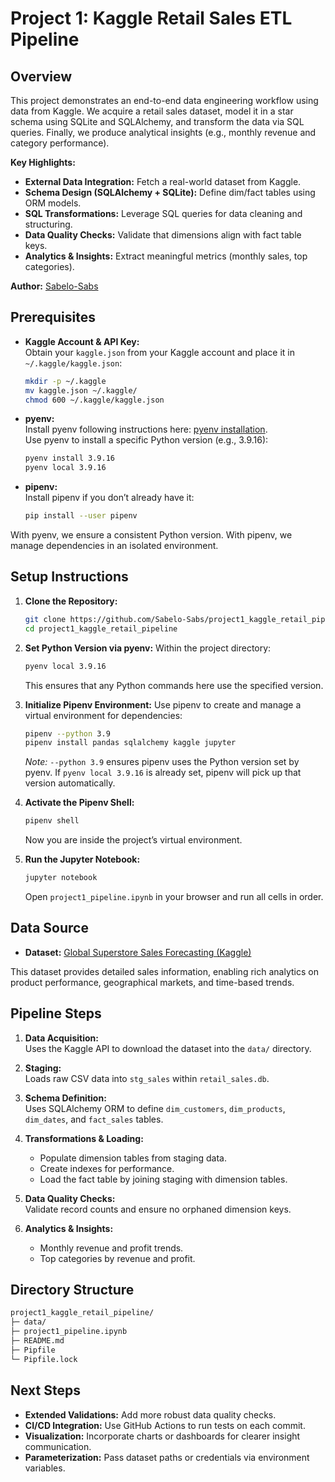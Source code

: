 # Project 1: Kaggle Retail Sales ETL Pipeline

## Overview
This project demonstrates an end-to-end data engineering workflow using data from Kaggle. We acquire a retail sales dataset, model it in a star schema using SQLite and SQLAlchemy, and transform the data via SQL queries. Finally, we produce analytical insights (e.g., monthly revenue and category performance).

**Key Highlights:**
- **External Data Integration:** Fetch a real-world dataset from Kaggle.
- **Schema Design (SQLAlchemy + SQLite):** Define dim/fact tables using ORM models.
- **SQL Transformations:** Leverage SQL queries for data cleaning and structuring.
- **Data Quality Checks:** Validate that dimensions align with fact table keys.
- **Analytics & Insights:** Extract meaningful metrics (monthly sales, top categories).

**Author:** [Sabelo-Sabs](https://github.com/Sabelo-Sabs)

## Prerequisites
- **Kaggle Account & API Key:**  
  Obtain your `kaggle.json` from your Kaggle account and place it in `~/.kaggle/kaggle.json`:
  ```bash
  mkdir -p ~/.kaggle
  mv kaggle.json ~/.kaggle/
  chmod 600 ~/.kaggle/kaggle.json
  ```
  
- **pyenv:**  
  Install pyenv following instructions here: [pyenv installation](https://github.com/pyenv/pyenv#installation).  
  Use pyenv to install a specific Python version (e.g., 3.9.16):
  ```bash
  pyenv install 3.9.16
  pyenv local 3.9.16
  ```
  
- **pipenv:**  
  Install pipenv if you don’t already have it:
  ```bash
  pip install --user pipenv
  ```

With pyenv, we ensure a consistent Python version. With pipenv, we manage dependencies in an isolated environment.

## Setup Instructions

1. **Clone the Repository:**
   ```bash
   git clone https://github.com/Sabelo-Sabs/project1_kaggle_retail_pipeline.git
   cd project1_kaggle_retail_pipeline
   ```

2. **Set Python Version via pyenv:**
   Within the project directory:
   ```bash
   pyenv local 3.9.16
   ```
   This ensures that any Python commands here use the specified version.

3. **Initialize Pipenv Environment:**
   Use pipenv to create and manage a virtual environment for dependencies:
   ```bash
   pipenv --python 3.9
   pipenv install pandas sqlalchemy kaggle jupyter
   ```
   
   *Note:* `--python 3.9` ensures pipenv uses the Python version set by pyenv. If `pyenv local 3.9.16` is already set, pipenv will pick up that version automatically.

4. **Activate the Pipenv Shell:**
   ```bash
   pipenv shell
   ```
   Now you are inside the project’s virtual environment.

5. **Run the Jupyter Notebook:**
   ```bash
   jupyter notebook
   ```
   Open `project1_pipeline.ipynb` in your browser and run all cells in order.

## Data Source
- **Dataset:** [Global Superstore Sales Forecasting (Kaggle)](https://www.kaggle.com/datasets/rohitsahoo/sales-forecasting)

This dataset provides detailed sales information, enabling rich analytics on product performance, geographical markets, and time-based trends.

## Pipeline Steps
1. **Data Acquisition:**  
   Uses the Kaggle API to download the dataset into the `data/` directory.

2. **Staging:**  
   Loads raw CSV data into `stg_sales` within `retail_sales.db`.

3. **Schema Definition:**  
   Uses SQLAlchemy ORM to define `dim_customers`, `dim_products`, `dim_dates`, and `fact_sales` tables.

4. **Transformations & Loading:**  
   - Populate dimension tables from staging data.
   - Create indexes for performance.
   - Load the fact table by joining staging with dimension tables.

5. **Data Quality Checks:**  
   Validate record counts and ensure no orphaned dimension keys.

6. **Analytics & Insights:**  
   - Monthly revenue and profit trends.
   - Top categories by revenue and profit.

## Directory Structure
```bash
project1_kaggle_retail_pipeline/
├─ data/               
├─ project1_pipeline.ipynb
├─ README.md
├─ Pipfile
└─ Pipfile.lock
```

## Next Steps
- **Extended Validations:** Add more robust data quality checks.
- **CI/CD Integration:** Use GitHub Actions to run tests on each commit.
- **Visualization:** Incorporate charts or dashboards for clearer insight communication.
- **Parameterization:** Pass dataset paths or credentials via environment variables.
